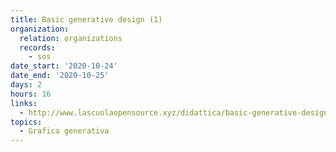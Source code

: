 ```yaml
---
title: Basic generative design (1)
organization:
  relation: organizations
  records:
    - sos
date_start: '2020-10-24'
date_end: '2020-10-25'
days: 2
hours: 16
links:
  - http://www.lascuolaopensource.xyz/didattica/basic-generative-design-2020
topics:
  - Grafica generativa
---
```

